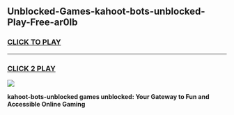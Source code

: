 
## Unblocked-Games-kahoot-bots-unblocked-Play-Free-ar0lb
<h3>
<a href="https://premium76.site?title=kahoot-bots-unblocked&ref=23A">CLICK TO PLAY</a></h3>
<hr>

<h3>
<a href="https://premium76.site?title=kahoot-bots-unblocked&ref=23A">CLICK 2 PLAY</a>
  
</h3>

<a href="https://premium76.site?title=kahoot-bots-unblocked&ref=23A"><img src="https://clearcache.store/games.png"></a>


**kahoot-bots-unblocked games unblocked: Your Gateway to Fun and Accessible Online Gaming**
